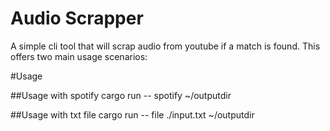 # Audio Scrapper 

A simple cli tool that will scrap audio from youtube if a match is found.
This offers two main usage scenarios:

#Usage 

##Usage with spotify
cargo run -- spotify ~/outputdir

##Usage with txt file 
cargo run -- file  ./input.txt  ~/outputdir
